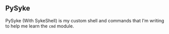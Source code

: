 ## PySyke
PySyke \(With SykeShell\) is my custom shell and commands that I'm writing to help me learn the `cmd` module.